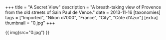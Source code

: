 +++
title = "A Secret View"
description = "A breath-taking view of Provence from the old streets of Sain Paul de Vence."
date = 2013-11-16
[taxonomies]
tags = ["Imported", "Nikon d7000", "France", "City", "Côte d'Azur"]
[extra]
thumbnail = "0.jpg"
+++

{{ img(src="0.jpg") }}
